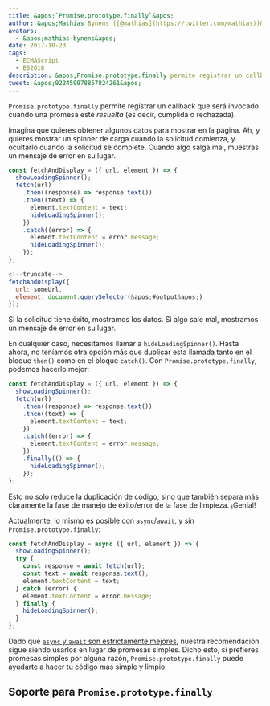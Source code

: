 ```yaml
---
title: &apos;`Promise.prototype.finally`&apos;
author: &apos;Mathias Bynens ([@mathias](https://twitter.com/mathias))&apos;
avatars:
  - &apos;mathias-bynens&apos;
date: 2017-10-23
tags:
  - ECMAScript
  - ES2018
description: &apos;Promise.prototype.finally permite registrar un callback que será invocado cuando una promesa sea resuelta (es decir, cumplida o rechazada).&apos;
tweet: &apos;922459978857824261&apos;
---
```

`Promise.prototype.finally` permite registrar un callback que será invocado cuando una promesa esté _resuelta_ (es decir, cumplida o rechazada).

Imagina que quieres obtener algunos datos para mostrar en la página. Ah, y quieres mostrar un spinner de carga cuando la solicitud comienza, y ocultarlo cuando la solicitud se complete. Cuando algo salga mal, muestras un mensaje de error en su lugar.

```js
const fetchAndDisplay = ({ url, element }) => {
  showLoadingSpinner();
  fetch(url)
    .then((response) => response.text())
    .then((text) => {
      element.textContent = text;
      hideLoadingSpinner();
    })
    .catch((error) => {
      element.textContent = error.message;
      hideLoadingSpinner();
    });
};

<!--truncate-->
fetchAndDisplay({
  url: someUrl,
  element: document.querySelector(&apos;#output&apos;)
});
```

Si la solicitud tiene éxito, mostramos los datos. Si algo sale mal, mostramos un mensaje de error en su lugar.

En cualquier caso, necesitamos llamar a `hideLoadingSpinner()`. Hasta ahora, no teníamos otra opción más que duplicar esta llamada tanto en el bloque `then()` como en el bloque `catch()`. Con `Promise.prototype.finally`, podemos hacerlo mejor:

```js
const fetchAndDisplay = ({ url, element }) => {
  showLoadingSpinner();
  fetch(url)
    .then((response) => response.text())
    .then((text) => {
      element.textContent = text;
    })
    .catch((error) => {
      element.textContent = error.message;
    })
    .finally(() => {
      hideLoadingSpinner();
    });
};
```

Esto no solo reduce la duplicación de código, sino que también separa más claramente la fase de manejo de éxito/error de la fase de limpieza. ¡Genial!

Actualmente, lo mismo es posible con `async`/`await`, y sin `Promise.prototype.finally`:

```js
const fetchAndDisplay = async ({ url, element }) => {
  showLoadingSpinner();
  try {
    const response = await fetch(url);
    const text = await response.text();
    element.textContent = text;
  } catch (error) {
    element.textContent = error.message;
  } finally {
    hideLoadingSpinner();
  }
};
```

Dado que [`async` y `await` son estrictamente mejores](https://mathiasbynens.be/notes/async-stack-traces), nuestra recomendación sigue siendo usarlos en lugar de promesas simples. Dicho esto, si prefieres promesas simples por alguna razón, `Promise.prototype.finally` puede ayudarte a hacer tu código más simple y limpio.

## Soporte para `Promise.prototype.finally`

<feature-support chrome="63 /blog/v8-release-63"
                 firefox="58"
                 safari="11.1"
                 nodejs="10"
                 babel="yes https://github.com/zloirock/core-js#ecmascript-promise"></feature-support>
